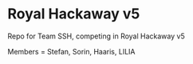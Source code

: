 # Royal Hackaway v5

Repo for Team SSH, competing in Royal Hackaway v5

Members = Stefan, Sorin, Haaris, LILIA 


